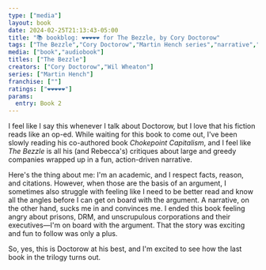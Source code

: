 ```yaml
---
type: ["media"]
layout: book
date: 2024-02-25T21:13:43-05:00
title: "📚 bookblog: ❤️❤️❤️❤️❤️ for The Bezzle, by Cory Doctorow"
tags: ["The Bezzle","Cory Doctorow","Martin Hench series","narrative","prisons","DRM","wealth"]
media: ["book","audiobook"]
titles: ["The Bezzle"]
creators: ["Cory Doctorow","Wil Wheaton"]
series: ["Martin Hench"]
franchise: [""]
ratings: ["❤️❤️❤️❤️❤️"]
params:
  entry: Book 2
---
```


I feel like I say this whenever I talk about Doctorow, but I love that his fiction reads like an op-ed. While waiting for this book to come out, I've been slowly reading his co-authored book *Chokepoint Capitalism*, and I feel like *The Bezzle* is all his (and Rebecca's) critiques about large and greedy companies wrapped up in a fun, action-driven narrative.

Here's the thing about me: I'm an academic, and I respect facts, reason, and citations. However, when those are the basis of an argument, I sometimes also struggle with feeling like I need to be better read and know all the angles before I can get on board with the argument. A narrative, on the other hand, sucks me in and convinces me. I ended this book feeling angry about prisons, DRM, and unscrupulous corporations and their executives—I'm on board with the argument. That the story was exciting and fun to follow was only a plus.

So, yes, this is Doctorow at his best, and I'm excited to see how the last book in the trilogy turns out.
